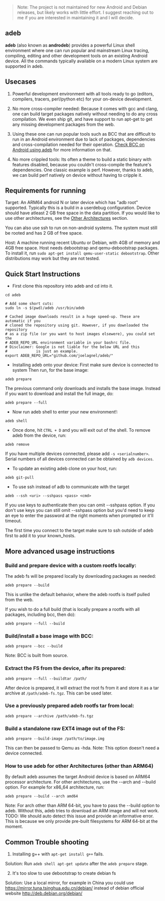 > Note: The project
 is not maintained for new Android and Debian
 releases, but likely works with little effort.
 I suggest reaching out to me if you are
 interested in maintaining it and I will decide.

adeb
--------

**adeb** (also known as **androdeb**) provides a powerful Linux shell
environment where one can run popular and mainstream Linux tracing, compiling,
editing and other development tools on an existing Android device. All the
commands typically available on a modern Linux system are supported in
adeb.

Usecases
--------
1. Powerful development environment with all tools ready to go (editors,
compilers, tracers, perl/python etc) for your on-device development.

2. No more cross-compiler needed: Because it comes with gcc and clang, one can
build target packages natively without needing to do any cross compilation. We even
ship git, and have support to run apt-get to get any missing development packages
from the web.

3. Using these one can run popular tools such as BCC that are difficult to run
in an Android environment due to lack of packages, dependencies and
cross-compilation needed for their operation. [Check BCC on Android using
adeb](https://github.com/joelagnel/adeb/blob/master/BCC.md) for more
information on that.

4. No more crippled tools: Its often a theme to build a static binary with
features disabled, because you couldn't cross-compile the feature's dependencies. One
classic example is perf. However, thanks to adeb, we can build perf natively
on device without having to cripple it.

Requirements for running
------------------------
Target:
An ARM64 android N or later device which has "adb root" supported. Typically
this is a build in a userdebug configuration. Device should have atleast 2 GB
free space in the data partition. If you would like to use other architectures,
see the [Other Architectures](https://github.com/joelagnel/adeb/blob/master/README.md#how-to-use-adeb-for-other-architectures-other-than-arm64) section.

You can also use ssh to run on non-android systems. The system must still be
rooted and has 2 GB of free space.

Host:
A machine running recent Ubuntu or Debian, with 4GB of memory and 4GB free space.
Host needs debootstrap and qemu-debootstrap packages.
To install it, run `sudo apt-get install qemu-user-static debootstrap`.
Other distributions may work but they are not tested.

Quick Start Instructions
------------------------
* First clone this repository into adeb and cd into it.
```
cd adeb

# Add some short cuts:
sudo ln -s $(pwd)/adeb /usr/bin/adeb

# Cached image downloads result in a huge speed-up. These are automatic if you
# cloned the repository using git. However, if you downloaded the repository
# as a zip file (or you want to host images elsewere), you could set the
# ADEB_REPO_URL environment variable in your bashrc file.
# Disclaimer: Google is not liable for the below URL and this
#             is just an example.
export ADEB_REPO_URL="github.com/joelagnel/adeb/"
```

* Installing adeb onto your device:
First make sure device is connected to system
Then run, for the base image:
```
adeb prepare
```
The previous command only downloads and installs the base image.
Instead if you want to download and install the full image, do:
```
adeb prepare --full
```

* Now run adeb shell to enter your new environment!:
```
adeb shell
```

* Once done, hit `CTRL + D` and you will exit out of the shell.
To remove adeb from the device, run:
```
adeb remove
```
If you have multiple devices connected, please add `-s <serialnumber>`.
Serial numbers of all devices connected can be obtained by `adb devices`.

* To update an existing adeb clone on your host, run:
```
adeb git-pull
```

* To use ssh instead of adb to communicate with the target
```
adeb --ssh <uri> --sshpass <pass> <cmd>
```
If you use keys to authenticate then you can omit --sshpass option.
If you don't use keys you can still omit --sshpass option but you'd need to
keep an eye to enter the password at the right moments when prompted or it'll
timeout.

The first time you connect to the target make sure to ssh outside of adeb first
to add it to your known_hosts.


More advanced usage instructions
--------------------------------
### Build and prepare device with a custom rootfs locally:

The adeb fs will be prepared locally by downloading packages as needed:
```
adeb prepare --build
```
This is unlike the default behavior, where the adeb rootfs is itself pulled from the web.

If you wish to do a full build (that is locally prepare a rootfs with all packages, including bcc, then do):
```
adeb prepare --full --build
```

### Build/install a base image with BCC:
```
adeb prepare --bcc --build
```
Note: BCC is built from source.

### Extract the FS from the device, after its prepared:
```
adeb prepare --full --buildtar /path/
```
After device is prepared, it will extract the root fs from it
and store it as a tar archive at `/path/adeb-fs.tgz`. This
can be used later.

### Use a previously prepared adeb rootfs tar from local:
```
adeb prepare --archive /path/adeb-fs.tgz
```

### Build a standalone raw EXT4 image out of the FS:
```
adeb prepare --build-image /path/to/image.img
```
This can then be passed to Qemu as -hda. Note: This option doesn't need a
device connected.

### How to use adeb for other Architectures (other than ARM64)
By default adeb assumes the target Android device is based on ARM64
processor architecture. For other architectures, use the --arch and --build option.
For example for x86_64 architecture, run:
```
adeb prepare --build --arch amd64
```
Note: For arch other than ARM 64-bit, you have to pass the --build option to
adeb.  Without this, adeb tries to download an ARM image and will not work.
TODO: We should auto detect this issue and provide an informative error.  This
is because we only provide pre-built filesystems for ARM 64-bit at the moment.

Common Trouble shooting
-----------------
1. Installing g++ with `apt-get install g++` fails.

Solution: Run `adeb shell apt-get update` after the `adeb prepare` stage.

2. It's too slow to use debootstrap to create debian fs

Solution: Use a local mirror, for example in China you could use
https://mirror.tuna.tsinghua.edu.cn/debian/ instead of debian official website
http://deb.debian.org/debian/
